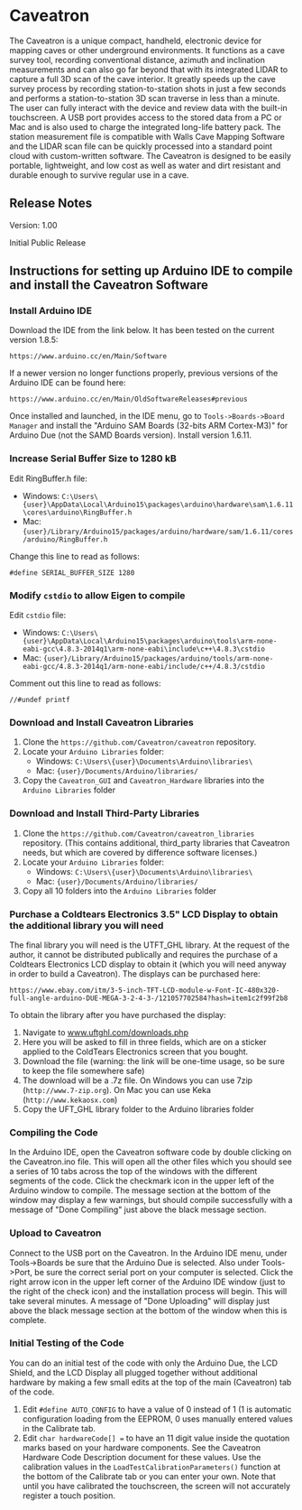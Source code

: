 # Caveatron

The Caveatron is a unique compact, handheld, electronic device for mapping caves or other underground environments. It functions as a cave survey tool, recording conventional distance, azimuth and inclination measurements and can also go far beyond that with its integrated LIDAR to capture a full 3D scan of the cave interior. It greatly speeds up the cave survey process by recording station-to-station shots in just a few seconds and performs a station-to-station 3D scan traverse in less than a minute. The user can fully interact with the device and review data with the built-in touchscreen. A USB port provides access to the stored data from a PC or Mac and is also used to charge the integrated long-life battery pack. The station measurement file is compatible with Walls Cave Mapping Software and the LIDAR scan file can be quickly processed into a standard point cloud with custom-written software. The Caveatron is designed to be easily portable, lightweight, and low cost as well as water and dirt resistant and durable enough to survive regular use in a cave.

## Release Notes

Version: 1.00

Initial Public Release


## Instructions for setting up Arduino IDE to compile and install the Caveatron Software

### Install Arduino IDE

Download the IDE from the link below. It has been tested on the current version 1.8.5:

`https://www.arduino.cc/en/Main/Software`

If a newer version no longer functions properly, previous versions of the Arduino IDE can be found here:

`https://www.arduino.cc/en/Main/OldSoftwareReleases#previous`

Once installed and launched, in the IDE menu, go to `Tools->Boards->Board Manager` and install the "Arduino SAM Boards (32-bits ARM Cortex-M3)" for Arduino Due (not the SAMD Boards version). Install version 1.6.11.

### Increase Serial Buffer Size to 1280 kB

Edit RingBuffer.h file:

- Windows: `C:\Users\{user}\AppData\Local\Arduino15\packages\arduino\hardware\sam\1.6.11\cores\arduino\RingBuffer.h`
- Mac: `{user}/Library/Arduino15/packages/arduino/hardware/sam/1.6.11/cores/arduino/RingBuffer.h`

Change this line to read as follows:

```
#define SERIAL_BUFFER_SIZE 1280
```

### Modify `cstdio` to allow Eigen to compile

Edit `cstdio` file:

- Windows: `C:\Users\{user}\AppData\Local\Arduino15\packages\arduino\tools\arm-none-eabi-gcc\4.8.3-2014q1\arm-none-eabi\include\c++\4.8.3\cstdio`
- Mac: `{user}/Library/Arduino15/packages/arduino/tools/arm-none-eabi-gcc/4.8.3-2014q1/arm-none-eabi/include/c++/4.8.3/cstdio`

Comment out this line to read as follows:

```
//#undef printf
```

### Download and Install Caveatron Libraries

1. Clone the `https://github.com/Caveatron/caveatron` repository.
2. Locate your `Arduino Libraries` folder:
    - Windows: `C:\Users\{user}\Documents\Arduino\libraries\`
    - Mac: `{user}/Documents/Arduino/libraries/`
3. Copy the `Caveatron_GUI` and `Caveatron_Hardware` libraries into the `Arduino Libraries` folder

### Download and Install Third-Party Libraries

1. Clone the `https://github.com/Caveatron/caveatron_libraries` repository. (This contains additional, third_party libraries that Caveatron needs, but which are covered by difference software licenses.)
2. Locate your `Arduino Libraries` folder:
    - Windows: `C:\Users\{user}\Documents\Arduino\libraries\`
    - Mac: `{user}/Documents/Arduino/libraries/`
3. Copy all 10 folders into the `Arduino Libraries` folder


### Purchase a Coldtears Electronics 3.5" LCD Display to obtain the additional library you will need

The final library you will need is the UTFT_GHL library. At the request of the author, it cannot be distributed publically and requires the purchase of a Coldtears Electronics LCD display to obtain it (which you will need anyway in order to build a Caveatron). The displays can be purchased here:

`https://www.ebay.com/itm/3-5-inch-TFT-LCD-module-w-Font-IC-480x320-full-angle-arduino-DUE-MEGA-3-2-4-3-/121057702584?hash=item1c2f99f2b8`

To obtain the library after you have purchased the display:
1. Navigate to www.uftghl.com/downloads.php
2. Here you will be asked to fill in three fields, which are on a sticker applied to the ColdTears Electronics screen that you bought.
3. Download the file (warning: the link will be one-time usage, so be sure to keep the file somewhere safe)
4. The download will be a .7z file. On Windows you can use 7zip (`http://www.7-zip.org`). On Mac you can use Keka (`http://www.kekaosx.com`)
5. Copy the UFT_GHL library folder to the Arduino libraries folder


### Compiling the Code

In the Arduino IDE, open the Caveatron software code by double clicking on the Caveatron.ino file. This will open all the other files which you should see a series of 10 tabs across the top of the windows with the different segments of the code. Click the checkmark icon in the upper left of the Arduino window to compile. The message section at the bottom of the window may display a few warnings, but should compile successfully with a message of "Done Compiling" just above the black message section.

### Upload to Caveatron

Connect to the USB port on the Caveatron. In the Arduino IDE menu, under Tools->Boards be sure that the Arduino Due is selected. Also under Tools->Port, be sure the correct serial port on your computer is selected. Click the right arrow icon in the upper left corner of the Arduino IDE window (just to the right of the check icon) and the installation process will begin. This will take several minutes. A message of "Done Uploading" will display just above the black message section at the bottom of the window when this is complete.

### Initial Testing of the Code

You can do an initial test of the code with only the Arduino Due, the LCD Shield, and the LCD Display all plugged together without additional hardware by making a few small edits at the top of the main (Caveatron) tab of the code.
1. Edit `#define AUTO_CONFIG` to have a value of 0 instead of 1 (1 is automatic configuration loading from the EEPROM, 0 uses manually entered values in the Calibrate tab.
2. Edit `char hardwareCode[] =` to have an 11 digit value inside the quotation marks based on your hardware components. See the Caveatron Hardware Code Description document for these values.
Use the calibration values in the `LoadTestCalibrationParameters()` function at the bottom of the Calibrate tab or you can enter your own. Note that until you have calibrated the touchscreen, the screen will not accurately register a touch position.


